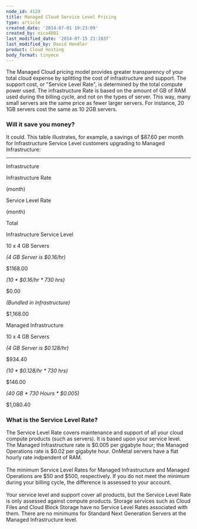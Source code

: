 ```yaml
---
node_id: 4120
title: Managed Cloud Service Level Pricing
type: article
created_date: '2014-07-01 19:23:09'
created_by: nico4001
last_modified_date: '2014-07-15 21:1837'
last_modified_by: David Hendler
product: Cloud Hosting
body_format: tinymce
---
```


The Managed Cloud pricing model provides greater transparency of your
total cloud expense by splitting the cost of infrastructure and support.
The support cost, or "Service Level Rate", is determined by the total
compute power used. The infrastructure Rate is based on the amount of GB
of RAM used during the billing cycle, and not on the types of server.
This way, many small servers are the same price as fewer larger servers.
For instance, 20 1GB servers cost the same as 10 2GB servers.

 

### Will it save you money?

It could. This table illustrates, for example, a savings of \$87.60 per
month for Infrastructure Service Level customers upgrading to Managed
Infrastructure:

** **

Infrastructure

Infrastructure Rate

(month)

Service Level Rate

(month)

Total

Infrastructure Service Level

10 x 4 GB Servers

*(4 GB Server is \$0.16/hr)*

\$1168.00

*(10 \* \$0.16/hr \* 730 hrs)*

 

 \$0.00

*(Bundled in Infrastructure)*

 \$1,168.00

Managed Infrastructure

 

10 x 4 GB Servers

*(4 GB Server is \$0.128/hr)*

\$934.40

*(10 \* \$0.128/hr \* 730 hrs)*

 

\$146.00

*(40 GB \* 730 Hours \* \$0.005)*

 

 \$1,080.40

 

### **What is the Service Level Rate?**

The Service Level Rate covers maintenance and support of all your cloud
compute products (such as servers). It is based upon your service level.
The Managed Infrastructure rate is \$0.005 per gigabyte hour; the
Managed Operations rate is \$0.02 per gigabyte hour. OnMetal servers
have a flat hourly rate indpendent of RAM.<br>
 <br>
The minimum Service Level Rates for Managed Infrastructure and Managed
Operations are \$50 and \$500, respectively. If you do not meet the
minimum during your billing cycle, the difference is assessed to your
account. <br>
 <br>
Your service level and support cover all products, but the Service Level
Rate is only assessed against compute products. Storage services such as
Cloud Files and Cloud Block Storage have no Service Level Rates
associated with them. There are no minimums for Standard Next Generation
Servers at the Managed Infrastructure level. 

 

